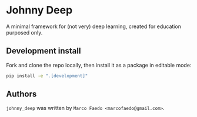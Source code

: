 # Johnny Deep

A minimal framework for (not very) deep learning, created for education purposed only.

## Development install

Fork and clone the repo locally, then install it as a package in editable mode:

```sh
pip install -e ".[development]"
```

## Authors

`johnny_deep` was written by `Marco Faedo <marcofaedo@gmail.com>`.
